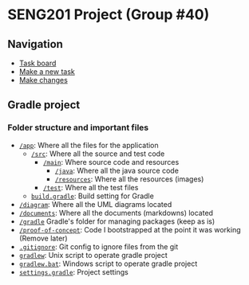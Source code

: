 # SENG201 Project (Group #40)

## Navigation

- [Task board](https://github.com/d-exclaimation/seng-201-40/projects/1)
- [Make a new task](https://github.com/d-exclaimation/seng-201-40/issues/new)
- [Make changes](https://github.com/d-exclaimation/seng-201-40/compare)


## Gradle project

### Folder structure and important files

- [`/app`](/app): Where all the files for the application
    - [`/src`](/app/src): Where all the source and test code
        - [`/main`](/app/src/main): Where source code and resources
            - [`/java`](/app/src/main/java): Where all the java source code
            - [`/resources`](/app/src/main/resources): Where all the resources (images)
        - [`/test`](/app/src/test): Where all the test files
    - [`build.gradle`](/app/build.gradle): Build setting for Gradle
- [`/diagram`](/diagram): Where all the UML diagrams located
- [`/documents`](/documents): Where all the documents (markdowns) located
- [`/gradle`](/gradle) Gradle's folder for managing packages (keep as is)
- [`/proof-of-concept`](/proof-of-concept): Code I bootstrapped at the point it was working (Remove later)
- [`.gitignore`](.gitignore): Git config to ignore files from the git
- [`gradlew`](gradlew): Unix script to operate gradle project
- [`gradlew.bat`](gradlew.bat): Windows script to operate gradle project
- [`settings.gradle`](settings.gradle): Project settings